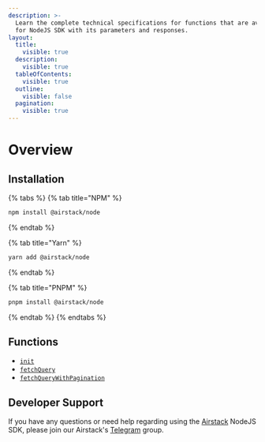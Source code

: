 ```yaml
---
description: >-
  Learn the complete technical specifications for functions that are available
  for NodeJS SDK with its parameters and responses.
layout:
  title:
    visible: true
  description:
    visible: true
  tableOfContents:
    visible: true
  outline:
    visible: false
  pagination:
    visible: true
---
```


# Overview

## Installation

{% tabs %}
{% tab title="NPM" %}
```sh
npm install @airstack/node
```
{% endtab %}

{% tab title="Yarn" %}
```sh
yarn add @airstack/node
```
{% endtab %}

{% tab title="PNPM" %}
```sh
pnpm install @airstack/node
```
{% endtab %}
{% endtabs %}

## Functions

* [`init`](init.md)
* [`fetchQuery`](fetchquery.md)
* [`fetchQueryWithPagination`](fetchquerywithpagination.md)

## Developer Support

If you have any questions or need help regarding using the [Airstack](https://airstack.xyz) NodeJS SDK, please join our Airstack's [Telegram](https://t.me/+1k3c2FR7z51mNDRh) group.
